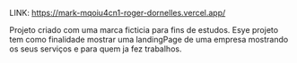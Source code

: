 LINK:
https://mark-mqoiu4cn1-roger-dornelles.vercel.app/

Projeto criado com uma marca ficticia para fins de estudos.
Esye projeto tem como finalidade mostrar uma landingPage de uma empresa mostrando os seus serviços e para quem ja fez trabalhos.

